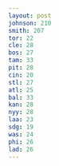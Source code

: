 ```yaml
---
layout: post
johnson: 210
smith: 207
tor: 22
cle: 28
bos: 27
tam: 33
pit: 28
cin: 20
stl: 27
atl: 25
bal: 33
kan: 28
nyy: 28
laa: 23
sdg: 19
was: 24
phi: 26
lad: 26
---
```

